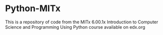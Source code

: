 # Python-MITx
This is a repository of code from the MITx 6.00.1x Introduction to Computer Science and Programming Using Python course available on edx.org
